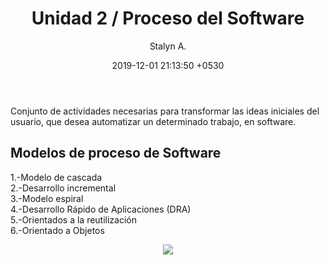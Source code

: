 ﻿---
current: post
navigation: True
class: post-template
subclass: 'post'
author: Stalyn A.
layout: post
title:  "Unidad 2 / Proceso del Software"
date:   2019-12-01 21:13:50 +0530
---
<p>Conjunto de actividades necesarias para transformar las ideas iniciales del usuario, que desea automatizar un determinado trabajo, en software.</p>
<h2>Modelos de proceso de Software</h2>  
<p>1.-Modelo de cascada<br>
2.-Desarrollo incremental<br>
3.-Modelo espiral<br>
4.-Desarrollo Rápido de Aplicaciones (DRA) <br>
5.-Orientados a la reutilización<br>
6.-Orientado a Objetos</p>


 <center><img src="https://ingsotfwarekarlacevallos.files.wordpress.com/2015/04/21.png"></center>
